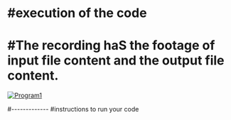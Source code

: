 <h1>#execution of the code</h1>
<h1>#The recording haS the footage of input file content and the output file content.</h1>

[![Program1](https://img.youtube.com/vi/AdaGz3NaNZA/0.jpg)](https://www.youtube.com/watch?v=AdaGz3NaNZA)

#-------------
#instructions to run your code

